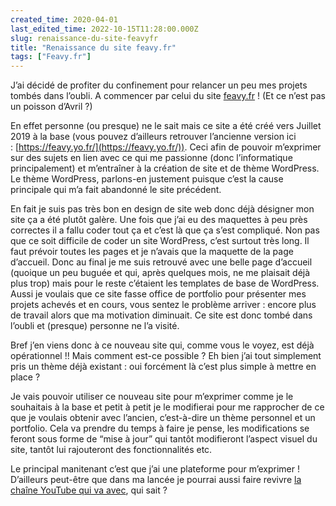 ```yaml
---
created_time: 2020-04-01
last_edited_time: 2022-10-15T11:28:00.000Z
slug: renaissance-du-site-feavyfr
title: "Renaissance du site feavy.fr"
tags: ["Feavy.fr"]
---
```

J’ai décidé de profiter du confinement pour relancer un peu mes projets tombés dans l’oubli. A commencer par celui du site [feavy.fr](http://feavy.fr/) ! (Et ce n’est pas un poisson d’Avril ?)

En effet personne (ou presque) ne le sait mais ce site a été créé vers Juillet 2019 à la base (vous pouvez d’ailleurs retrouver l’ancienne version ici : [https://feavy.yo.fr/](https://feavy.yo.fr/)). Ceci afin de pouvoir m’exprimer sur des sujets en lien avec ce qui me passionne (donc l’informatique principalement) et m’entraîner à la création de site et de thème WordPress. Le thème WordPress, parlons-en justement puisque c’est la cause principale qui m’a fait abandonné le site précédent.

En fait je suis pas très bon en design de site web donc déjà désigner mon site ça a été plutôt galère. Une fois que j’ai eu des maquettes à peu près correctes il a fallu coder tout ça et c’est là que ça s’est compliqué. Non pas que ce soit difficile de coder un site WordPress, c’est surtout très long. Il faut prévoir toutes les pages et je n’avais que la maquette de la page d’accueil. Donc au final je me suis retrouvé avec une belle page d’accueil (quoique un peu buguée et qui, après quelques mois, ne me plaisait déjà plus trop) mais pour le reste c’étaient les templates de base de WordPress. Aussi je voulais que ce site fasse office de portfolio pour présenter mes projets achevés et en cours, vous sentez le problème arriver : encore plus de travail alors que ma motivation diminuait. Ce site est donc tombé dans l’oubli et (presque) personne ne l’a visité.

Bref j’en viens donc à ce nouveau site qui, comme vous le voyez, est déjà opérationnel !! Mais comment est-ce possible ? Eh bien j’ai tout simplement pris un thème déjà existant : oui forcément là c’est plus simple à mettre en place ?

Je vais pouvoir utiliser ce nouveau site pour m’exprimer comme je le souhaitais à la base et petit à petit je le modifierai pour me rapprocher de ce que je voulais obtenir avec l’ancien, c’est-à-dire un thème personnel et un portfolio. Cela va prendre du temps à faire je pense, les modifications se feront sous forme de “mise à jour” qui tantôt modifieront l’aspect visuel du site, tantôt lui rajouteront des fonctionnalités etc.

Le principal manitenant c’est que j’ai une plateforme pour m’exprimer ! D’ailleurs peut-être que dans ma lancée je pourrai aussi faire revivre [la chaîne YouTube qui va avec](https://www.youtube.com/channel/UC379yTrwcvo97BGs4nG02Qw), qui sait ?
